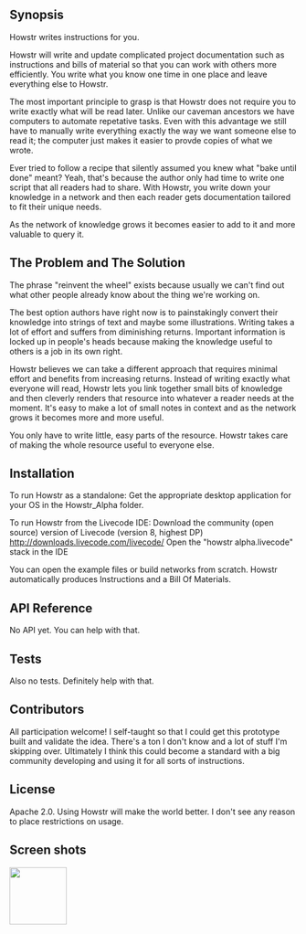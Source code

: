 ## Synopsis

Howstr writes instructions for you.

Howstr will write and update complicated project documentation such as instructions and bills of material so that you can work with others more efficiently. You write what you know one time in one place and leave everything else to Howstr. 

The most important principle to grasp is that Howstr does not require you to write exactly what will be read later. Unlike our caveman ancestors we have computers to automate repetative tasks. Even with this advantage we still have to manually write everything exactly the way we want someone else to read it; the computer just makes it easier to provde copies of what we wrote. 

Ever tried to follow a recipe that silently assumed you knew what "bake until done" meant? Yeah, that's because the author only had time to write one script that all readers had to share. With Howstr, you write down your knowledge in a network and then each reader gets documentation tailored to fit their unique needs.

As the network of knowledge grows it becomes easier to add to it and more valuable to query it. 

## The Problem and The Solution

The phrase "reinvent the wheel" exists because usually we can't find out what other people already know about the thing we're working on. 

The best option authors have right now is to painstakingly convert their knowledge into strings of text and maybe some illustrations. Writing takes a lot of effort and suffers from diminishing returns. Important information is locked up in people's heads because making the knowledge useful to others is a job in its own right.

Howstr believes we can take a different approach that requires minimal effort and benefits from increasing returns. Instead of writing exactly what everyone will read, Howstr lets you link together small bits of knowledge and then cleverly renders that resource into whatever a reader needs at the moment. It's easy to make a lot of small notes in context and as the network grows it becomes more and more useful.

You only have to write little, easy parts of the resource. Howstr takes care of making the whole resource useful to everyone else.

## Installation

To run Howstr as a standalone:
Get the appropriate desktop application for your OS in the Howstr_Alpha folder.

To run Howstr from the Livecode IDE:
Download the community (open source) version of Livecode (version 8, highest DP) http://downloads.livecode.com/livecode/
Open the "howstr alpha.livecode" stack in the IDE

You can open the example files or build networks from scratch. Howstr automatically produces Instructions and a Bill Of Materials. 

## API Reference

No API yet. You can help with that.

## Tests

Also no tests. Definitely help with that.

## Contributors

All participation welcome! I self-taught so that I could get this prototype built and validate the idea. There's a ton I don't know and a lot of stuff I'm skipping over. Ultimately I think this could become a standard with a big community developing and using it for all sorts of instructions.

## License

Apache 2.0. Using Howstr will make the world better. I don't see any reason to place restrictions on usage.

## Screen shots

<img src="https://github.com/matthewmaier/howstr/blob/master/toast%20graph%20screencap.PNG" data-canonical-src="https://github.com/matthewmaier/howstr/blob/master/toast%20graph%20screencap.PNG" width="100" height="100" />